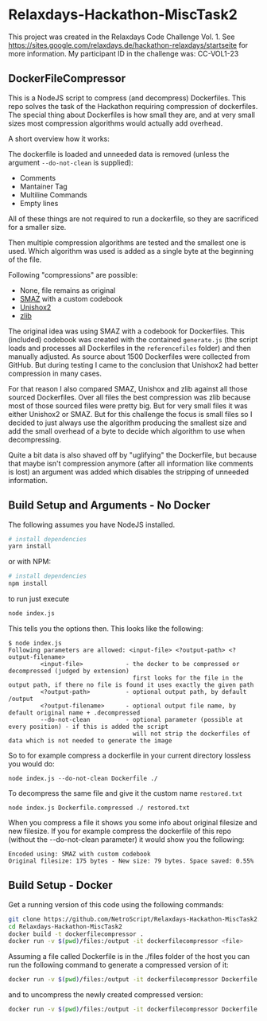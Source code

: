 # Relaxdays-Hackathon-MiscTask2

This project was created in the Relaxdays Code Challenge Vol. 1. 
See https://sites.google.com/relaxdays.de/hackathon-relaxdays/startseite for more information.
My participant ID in the challenge was: CC-VOL1-23

## DockerFileCompressor

This is a NodeJS script to compress (and decompress) Dockerfiles. This repo solves the task of the Hackathon requiring compression of dockerfiles. The special thing about Dockerfiles is how small they are, and at very small sizes most compression algorithms would actually add overhead.

A short overview how it works:

The dockerfile is loaded and unneeded data is removed (unless the argument `--do-not-clean` is supplied):
 * Comments
 * Mantainer Tag
 * Multiline Commands
 * Empty lines
 
 All of these things are not required to run a dockerfile, so they are sacrificed for a smaller size.
 
 Then multiple compression algorithms are tested and the smallest one is used. Which algorithm was used is added as a single byte at the beginning of the file.
 
 Following "compressions" are possible:
 * None, file remains as original
 * [SMAZ](https://github.com/antirez/smaz) with a custom codebook
 * [Unishox2](https://github.com/siara-cc/Unishox) 
 * [zlib](https://zlib.net/)
 
 The original idea was using SMAZ with a codebook for Dockerfiles. This (included) codebook was created with the contained `generate.js` (the script loads and processes all Dockerfiles in the `referencefiles` folder) and then manually adjusted. As source about 1500 Dockerfiles were collected from GitHub. But during testing I came to the conclusion that Unishox2 had better compression in many cases.  
 
 For that reason I also compared SMAZ, Unishox and zlib against all those sourced Dockerfiles. Over all files the best compression was zlib because most of those sourced files were pretty big. But for very small files it was either Unishox2 or SMAZ. But for this challenge the focus is small files so I decided to just always use the algorithm producing the smallest size and add the small overhead of a byte to decide which algorithm to use when decompressing.
 
 Quite a bit data is also shaved off by "uglifying" the Dockerfile, but because that maybe isn't compression anymore (after all information like comments is lost) an argument was added which disables the stripping of unneeded information.


## Build Setup and Arguments - No Docker

The following assumes you have NodeJS installed.

```bash
# install dependencies
yarn install
```

or with NPM:

```bash
# install dependencies
npm install
```

to run just execute 

```bash
node index.js
```

This tells you the options then. This looks like the following:

```
$ node index.js
Following parameters are allowed: <input-file> <?output-path> <?output-filename>
         <input-file>            - the docker to be compressed or decompressed (judged by extension)
                                   first looks for the file in the output path, if there no file is found it uses exactly the given path
         <?output-path>          - optional output path, by default /output
         <?output-filename>      - optional output file name, by default original name + .decompressed
         --do-not-clean          - optional parameter (possible at every position) - if this is added the script
                                   will not strip the dockerfiles of data which is not needed to generate the image
```

So to for example compress a dockerfile in your current directory lossless you would do: 

```
node index.js --do-not-clean Dockerfile ./
```

To decompress the same file and give it the custom name `restored.txt`

```
node index.js Dockerfile.compressed ./ restored.txt
```

When you compress a file it shows you some info about original filesize and new filesize. If you for example compress the dockerfile of this repo (without the --do-not-clean parameter) it would show you the following:

```
Encoded using: SMAZ with custom codebook
Original filesize: 175 bytes - New size: 79 bytes. Space saved: 0.55%
```

## Build Setup - Docker

Get a running version of this code using the following commands:

```bash
git clone https://github.com/NetroScript/Relaxdays-Hackathon-MiscTask2.git
cd Relaxdays-Hackathon-MiscTask2
docker build -t dockerfilecompressor .
docker run -v $(pwd)/files:/output -it dockerfilecompressor <file>
```

Assuming a file called Dockerfile is in the ./files folder of the host you can run the following command to generate a compressed version of it:

```bash
docker run -v $(pwd)/files:/output -it dockerfilecompressor Dockerfile
```

and to uncompress the newly created compressed version:

```bash
docker run -v $(pwd)/files:/output -it dockerfilecompressor Dockerfile.compressed
```